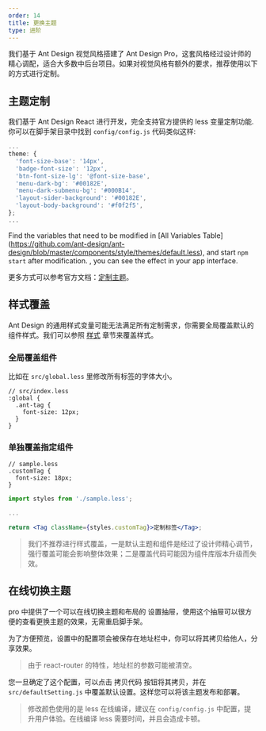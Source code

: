 ```yaml
---
order: 14
title: 更换主题
type: 进阶
---
```


我们基于 Ant Design 视觉风格搭建了 Ant Design Pro，这套风格经过设计师的精心调配，适合大多数中后台项目。如果对视觉风格有额外的要求，推荐使用以下的方式进行定制。

## 主题定制

我们基于 Ant Design React 进行开发，完全支持官方提供的 less 变量定制功能. 你可以在脚手架目录中找到 `config/config.js` 代码类似这样:

```js
...
theme: {
  'font-size-base': '14px',
  'badge-font-size': '12px',
  'btn-font-size-lg': '@font-size-base',
  'menu-dark-bg': '#00182E',
  'menu-dark-submenu-bg': '#000B14',
  'layout-sider-background': '#00182E',
  'layout-body-background': '#f0f2f5',
};
...
```

Find the variables that need to be modified in [All Variables Table] (https://github.com/ant-design/ant-design/blob/master/components/style/themes/default.less), and start `npm start` after modification. , you can see the effect in your app interface.

更多方式可以参考官方文档：[定制主题](https://ant.design/docs/react/customize-theme-cn)。


## 样式覆盖

Ant Design 的通用样式变量可能无法满足所有定制需求，你需要全局覆盖默认的组件样式。我们可以参照 [样式](/docs/style) 章节来覆盖样式。

### 全局覆盖组件

比如在 `src/global.less` 里修改所有标签的字体大小。

```less
// src/index.less
:global {
  .ant-tag {
    font-size: 12px;
  }
}
```

### 单独覆盖指定组件

```less
// sample.less
.customTag {
  font-size: 18px;
}
```

```jsx
import styles from './sample.less';

...

return <Tag className={styles.customTag}>定制标签</Tag>;
```

> 我们不推荐进行样式覆盖，一是默认主题和组件是经过了设计师精心调节，强行覆盖可能会影响整体效果；二是覆盖代码可能因为组件库版本升级而失效。

## 在线切换主题

pro 中提供了一个可以在线切换主题和布局的 设置抽屉，使用这个抽屉可以很方便的查看更换主题的效果，无需重启脚手架。

为了方便预览，设置中的配置项会被保存在地址栏中，你可以将其拷贝给他人，分享效果。
> 由于 react-router 的特性，地址栏的参数可能被清空。

您一旦确定了这个配置，可以点击 拷贝代码 按钮将其拷贝，并在 `src/defaultSetting.js` 中覆盖默认设置。这样您可以将该主题发布和部署。
> 修改颜色使用的是 less 在线编译，建议在 `config/config.js` 中配置，提升用户体验。在线编译 less 需要时间，并且会造成卡顿。
